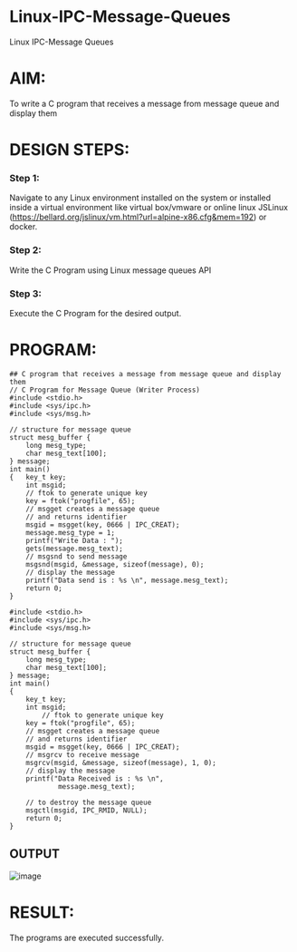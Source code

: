 # Linux-IPC-Message-Queues
Linux IPC-Message Queues

# AIM:
To write a C program that receives a message from message queue and display them

# DESIGN STEPS:

### Step 1:

Navigate to any Linux environment installed on the system or installed inside a virtual environment like virtual box/vmware or online linux JSLinux (https://bellard.org/jslinux/vm.html?url=alpine-x86.cfg&mem=192) or docker.

### Step 2:

Write the C Program using Linux message queues API 

### Step 3:

Execute the C Program for the desired output. 

# PROGRAM:
```
## C program that receives a message from message queue and display them
// C Program for Message Queue (Writer Process) 
#include <stdio.h> 
#include <sys/ipc.h> 
#include <sys/msg.h> 

// structure for message queue 
struct mesg_buffer { 
	long mesg_type; 
	char mesg_text[100]; 
} message; 
int main() 
{ 	key_t key; 
	int msgid;
    // ftok to generate unique key 
	key = ftok("progfile", 65); 
	// msgget creates a message queue 
	// and returns identifier 
	msgid = msgget(key, 0666 | IPC_CREAT); 
	message.mesg_type = 1; 
	printf("Write Data : "); 
	gets(message.mesg_text); 
	// msgsnd to send message 
	msgsnd(msgid, &message, sizeof(message), 0); 
	// display the message 
	printf("Data send is : %s \n", message.mesg_text); 
	return 0; 
}
```
```
#include <stdio.h>
#include <sys/ipc.h>
#include <sys/msg.h>

// structure for message queue
struct mesg_buffer {
	long mesg_type;
	char mesg_text[100];
} message;
int main()
{
	key_t key;
	int msgid;
    	// ftok to generate unique key
	key = ftok("progfile", 65);
	// msgget creates a message queue
	// and returns identifier
	msgid = msgget(key, 0666 | IPC_CREAT);
	// msgrcv to receive message
	msgrcv(msgid, &message, sizeof(message), 1, 0);
	// display the message
	printf("Data Received is : %s \n",
			message.mesg_text);

	// to destroy the message queue
	msgctl(msgid, IPC_RMID, NULL);
	return 0;
}
```
## OUTPUT

![image](https://github.com/user-attachments/assets/15398f1e-227f-4e9c-bf70-6b52a611faeb)



# RESULT:
The programs are executed successfully.
